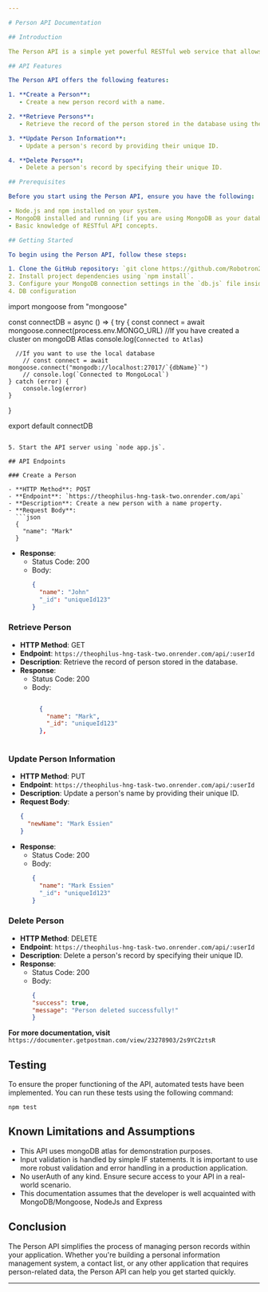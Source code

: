 ```yaml
---

# Person API Documentation

## Introduction

The Person API is a simple yet powerful RESTful web service that allows you to manage information about individuals, or "persons." This API provides endpoints for creating, retrieving, updating, and deleting person records. It is designed to be user-friendly and can be integrated into various applications that require basic person management functionality.

## API Features

The Person API offers the following features:

1. **Create a Person**:
   - Create a new person record with a name.

2. **Retrieve Persons**:
   - Retrieve the record of the person stored in the database using their unique ID.

3. **Update Person Information**:
   - Update a person's record by providing their unique ID.

4. **Delete Person**:
   - Delete a person's record by specifying their unique ID.

## Prerequisites

Before you start using the Person API, ensure you have the following:

- Node.js and npm installed on your system.
- MongoDB installed and running (if you are using MongoDB as your database).
- Basic knowledge of RESTful API concepts.

## Getting Started

To begin using the Person API, follow these steps:

1. Clone the GitHub repository: `git clone https://github.com/Robotron2/hngtasktwo.git`
2. Install project dependencies using `npm install`.
3. Configure your MongoDB connection settings in the `db.js` file inside the `config` folder.
4. DB configuration
```
import mongoose from "mongoose"

const connectDB = async () => {
	try {
		const connect = await mongoose.connect(process.env.MONGO_URL) //If you have created a cluster on mongoDB Atlas
		console.log(`Connected to Atlas`)

      //If you want to use the local database
		// const connect = await mongoose.connect("mongodb://localhost:27017/`{dbName}`") 
		// console.log(`Connected to MongoLocal`)
	} catch (error) {
		console.log(error)
	}
}

export default connectDB
```

5. Start the API server using `node app.js`.

## API Endpoints

### Create a Person

- **HTTP Method**: POST
- **Endpoint**: `https://theophilus-hng-task-two.onrender.com/api`
- **Description**: Create a new person with a name property.
- **Request Body**:
  ```json
  {
    "name": "Mark"
  }
  ```
- **Response**:
  - Status Code: 200 
  - Body:
    ```json
    {
      "name": "John"
      "_id": "uniqueId123" 
    }
    ```

### Retrieve Person

- **HTTP Method**: GET
- **Endpoint**: `https://theophilus-hng-task-two.onrender.com/api/:userId`
- **Description**: Retrieve the record of person stored in the database.
- **Response**:
  - Status Code: 200 
  - Body:
    ```json
    
      {
        "name": "Mark",
        "_id": "uniqueId123"
      },
      
    
    ```

### Update Person Information

- **HTTP Method**: PUT
- **Endpoint**: `https://theophilus-hng-task-two.onrender.com/api/:userId`
- **Description**: Update a person's name by providing their unique ID.
- **Request Body**:
  ```json
  {
    "newName": "Mark Essien"
  }
  ```
- **Response**:
  - Status Code: 200 
  - Body:
    ```json
    {
      "name": "Mark Essien"
      "_id": "uniqueId123"
    }
    ```

### Delete Person

- **HTTP Method**: DELETE
- **Endpoint**: `https://theophilus-hng-task-two.onrender.com/api/:userId`
- **Description**: Delete a person's record by specifying their unique ID.
- **Response**:
  - Status Code: 200
  - Body:
    ```json
    {
    "success": true,
    "message": "Person deleted successfully!"
    }
    ```


**For more documentation, visit**  `https://documenter.getpostman.com/view/23278903/2s9YC2ztsR`

## Testing

To ensure the proper functioning of the API, automated tests have been implemented. You can run these tests using the following command:

```
npm test
```
## Known Limitations and Assumptions

- This API uses mongoDB atlas for demonstration purposes.
- Input validation is handled by simple IF statements. It is important to use more robust validation and error handling in a production application.
- No userAuth of any kind. Ensure secure access to your API in a real-world scenario.
- This documentation assumes that the developer is well acquainted with MongoDB/Mongoose, NodeJs and Express


  


## Conclusion

The Person API simplifies the process of managing person records within your application. Whether you're building a personal information management system, a contact list, or any other application that requires person-related data, the Person API can help you get started quickly.




---
```



